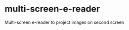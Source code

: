 multi-screen-e-reader
=====================

Multi-screen e-reader to project images on second screen
